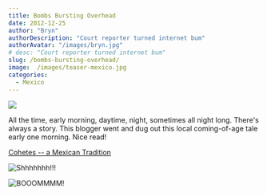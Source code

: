 ```yaml
---
title: Bombs Bursting Overhead
date: 2012-12-25
author: "Bryn"
authorDescription: "Court reporter turned internet bum"
authorAvatar: "/images/bryn.jpg"
# desc: "Court reporter turned internet bum"
slug: /bombs-bursting-overhead/
image:  /images/teaser-mexico.jpg 
categories:
  - Mexico
---
```


![](/images/2012/12/IMG_0253.jpg)

All the time, early morning, daytime, night, sometimes all night long. There's always a story. This blogger went and dug out this local coming-of-age tale early one morning. Nice read!

[Cohetes -- a Mexican Tradition](https://www.mexconnect.com/articles/726-cohetes-a-mexican-tradition)

![Shhhhhhh!!!](/images/2012/12/IMG_0247.jpg)

![BOOOMMMM!](/images/2012/12/IMG_0249.jpg)